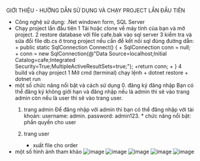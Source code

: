 GIỚI THIỆU - HƯỠNG DẪN SỬ DỤNG VÀ CHẠY PROJECT LẦN ĐẦU TIÊN
 * Công nghệ sử dụng:
    .Net windown form, SQL Server
 * Chạy project lần đầu tiên
   1 Tải hoặc clone về máy tính của bạn và mở project.
   2 restore database với file cafe.bak vào sql server
   3 kiểm tra và sửa đổi file db.cs ở trong project nếu cần để kết nối sql đúng đường dẫn:
         + public static SqlConnection Connect() {
      	    + SqlConnection conn = null;
            + conn = new SqlConnection(@"Data Source=localhost;Initial Catalog=cafe;Integrated Security=True;MultipleActiveResultSets=true;");
            +return conn;
         + }
   4 build và chạy project
     1 Mở cmd (terminal) chạy lệnh
        + dotnet restore
        + dotnet run
* một số chức năng nổi bật và cách sử dụng
    0. đăng ký đăng nhập
      Bạn có thể đăng ký không giới hạn và  đăng nhập nếu là admin thì sẽ vào trang admin còn nếu là user thì sẽ vào trang user.
    1. trang admin
      Để đăng nhập với admin thì bạn có thể đăng nhập với tài khoản: username: admin. password: admin123.
      * chức năng nổi bật: phần quyền cho user

    2. trang user
       + xuất file cho order
* một số hình ảnh tham khảo
   ![image](https://github.com/user-attachments/assets/9745e4ef-9a68-4e73-914b-30485391ea57)
   ![image](https://github.com/user-attachments/assets/ebdf04dd-fd3c-48b8-9e69-9916ab2b3076)
  ![image](https://github.com/user-attachments/assets/2f176b2b-193e-40e3-9e0b-7f6ad6790ce8)
  ![image](https://github.com/user-attachments/assets/12b86f36-9f85-4e66-a8ef-4ed1b72e8351)
  ![image](https://github.com/user-attachments/assets/8201eb8a-b895-4457-8d19-0850a15346b5)





  
